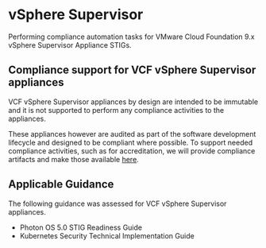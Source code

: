 # vSphere Supervisor
Performing compliance automation tasks for VMware Cloud Foundation 9.x vSphere Supervisor Appliance STIGs.

## Compliance support for VCF vSphere Supervisor appliances
VCF vSphere Supervisor appliances by design are intended to be immutable and it is not supported to perform any compliance activities to the appliances.  

These appliances however are audited as part of the software development lifecycle and designed to be compliant where possible. To support needed compliance activities, such as for accreditation, we will provide compliance artifacts and make those available [here](https://github.com/vmware/dod-compliance-and-automation/tree/master/vcf/9.x/docs/reports). 

## Applicable Guidance
The following guidance was assessed for VCF vSphere Supervisor appliances.

- Photon OS 5.0 STIG Readiness Guide
- Kubernetes Security Technical Implementation Guide
